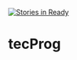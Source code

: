 [![Stories in Ready](https://badge.waffle.io/Joao-Henrique/tecProg.png?label=ready&title=Ready)](https://waffle.io/Joao-Henrique/tecProg)
# tecProg
